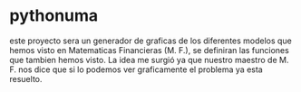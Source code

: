 # pythonuma
este proyecto sera un generador de graficas de los diferentes modelos que hemos visto en Matematicas Financieras (M. F.), se definiran las funciones que tambien hemos visto. La idea me surgió ya que nuestro maestro de M. F. nos dice que si lo podemos ver graficamente el problema ya esta resuelto.
